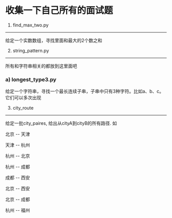 收集一下自己所有的面试题
==================================

1.  find_max_two.py
---------------------------------
给定一个实数数组，寻找里面和最大的2个数之和

2. string_pattern.py
--------------------------------
所有和字符串相关的都放到这里面吧	
### a) longest_type3.py
给定一个字符串，寻找一个最长连续子串，子串中只有3种字符。比如a、b、c。它们可以多次出现

3. city_route
--------------------------------
给定一批city_paires, 给出从cityA到cityB的所有路径.
如

北京 -- 天津

天津 -- 杭州

杭州 -- 北京

杭州 -- 成都

成都 -- 西安

北京 -- 西安

北京 -- 成都

杭州 -- 福州

